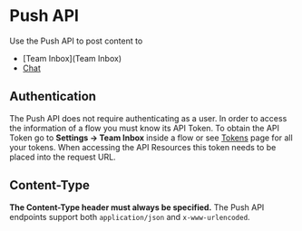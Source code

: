 # Push API

Use the Push API to post content to 

* [Team Inbox](Team Inbox)
* [Chat](Chat)

## Authentication

The Push API does not require authenticating as a user. In order to access the information of a flow you must know its API Token. To obtain the API Token go to **Settings -> Team Inbox** inside a flow or see [Tokens](/account/tokens) page for all your tokens. When accessing the API Resources this token needs to be placed into the request URL.

## Content-Type

**The Content-Type header must always be specified.** The Push API endpoints support both `application/json` and `x-www-urlencoded`.